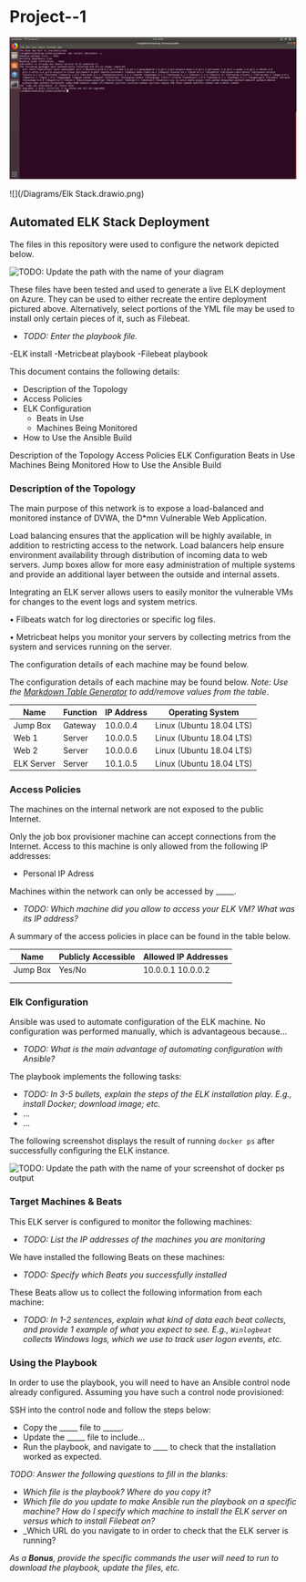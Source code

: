 # Project--1

![](/Linux/Bonus-Command-to-install-chkrootkit.png)


![](/Diagrams/Elk Stack.drawio.png) 

## Automated ELK Stack Deployment

The files in this repository were used to configure the network depicted below.

![TODO: Update the path with the name of your diagram](/Diagrams/Elk-Stack.drawio.png)

These files have been tested and used to generate a live ELK deployment on Azure. They can be used to either recreate 
the entire deployment pictured above. Alternatively, select portions of the YML file may be used to install only certain 
pieces of it, such as Filebeat.
- _TODO: Enter the playbook file._

-ELK install
-Metricbeat playbook
-Filebeat playbook


This document contains the following details:
- Description of the Topology
- Access Policies
- ELK Configuration
  - Beats in Use
  - Machines Being Monitored
- How to Use the Ansible Build


Description of the Topology
Access Policies
ELK Configuration
Beats in Use
Machines Being Monitored
How to Use the Ansible Build

### Description of the Topology

The main purpose of this network is to expose a load-balanced and monitored instance of DVWA, the D*mn Vulnerable Web Application.

Load balancing ensures that the application will be highly available, in addition to restricting access to the network. Load balancers help ensure environment availability through distribution of incoming data to web servers. Jump boxes allow for more easy administration of multiple systems and provide an additional layer between the outside and internal assets.

Integrating an ELK server allows users to easily monitor the vulnerable VMs for changes to the event logs and system metrics.
 
• Filbeats watch for log directories or specific log files.

• Metricbeat helps you monitor your servers by collecting metrics from the system and services running on the server.

The configuration details of each machine may be found below.

The configuration details of each machine may be found below.
_Note: Use the [Markdown Table Generator](http://www.tablesgenerator.com/markdown_tables) to add/remove values from the table_.

| Name     | Function | IP Address | Operating System       |
|----------|----------|------------|------------------------|
| Jump Box | Gateway  | 10.0.0.4   |Linux (Ubuntu 18.04 LTS)|
| Web 1    | Server   | 10.0.0.5   |Linux (Ubuntu 18.04 LTS)|
| Web 2    | Server   | 10.0.0.6   |Linux (Ubuntu 18.04 LTS)|
|ELK Server| Server   | 10.1.0.5  |Linux (Ubuntu 18.04 LTS) |

### Access Policies

The machines on the internal network are not exposed to the public Internet. 

Only the job box provisioner machine can accept connections from the Internet. Access to this machine is only allowed from the following IP addresses:
- Personal IP Adress

Machines within the network can only be accessed by _____.
- _TODO: Which machine did you allow to access your ELK VM? What was its IP address?_

A summary of the access policies in place can be found in the table below.

| Name     | Publicly Accessible | Allowed IP Addresses |
|----------|---------------------|----------------------|
| Jump Box | Yes/No              | 10.0.0.1 10.0.0.2    |
|          |                     |                      |
|          |                     |                      |

### Elk Configuration

Ansible was used to automate configuration of the ELK machine. No configuration was performed manually, which is advantageous because...
- _TODO: What is the main advantage of automating configuration with Ansible?_

The playbook implements the following tasks:
- _TODO: In 3-5 bullets, explain the steps of the ELK installation play. E.g., install Docker; download image; etc._
- ...
- ...

The following screenshot displays the result of running `docker ps` after successfully configuring the ELK instance.

![TODO: Update the path with the name of your screenshot of docker ps output](Images/docker_ps_output.png)

### Target Machines & Beats
This ELK server is configured to monitor the following machines:
- _TODO: List the IP addresses of the machines you are monitoring_

We have installed the following Beats on these machines:
- _TODO: Specify which Beats you successfully installed_

These Beats allow us to collect the following information from each machine:
- _TODO: In 1-2 sentences, explain what kind of data each beat collects, and provide 1 example of what you expect to see. E.g., `Winlogbeat` collects Windows logs, which we use to track user logon events, etc._

### Using the Playbook
In order to use the playbook, you will need to have an Ansible control node already configured. Assuming you have such a control node provisioned: 

SSH into the control node and follow the steps below:
- Copy the _____ file to _____.
- Update the _____ file to include...
- Run the playbook, and navigate to ____ to check that the installation worked as expected.

_TODO: Answer the following questions to fill in the blanks:_
- _Which file is the playbook? Where do you copy it?_
- _Which file do you update to make Ansible run the playbook on a specific machine? How do I specify which machine to install the ELK server on versus which to install Filebeat on?_
- _Which URL do you navigate to in order to check that the ELK server is running?

_As a **Bonus**, provide the specific commands the user will need to run to download the playbook, update the files, etc._

